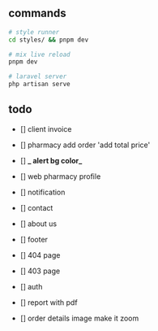 ## commands

```bash
# style runner
cd styles/ && pnpm dev

# mix live reload
pnpm dev

# laravel server
php artisan serve

```

## todo

- [] client invoice
- [] pharmacy add order 'add total price'
- [] **_ alert bg color_**
- [] web pharmacy profile
- [] notification

- [] contact
- [] about us
- [] footer
- [] 404 page
- [] 403 page
- [] auth
- [] report with pdf
- [] order details image make it zoom
